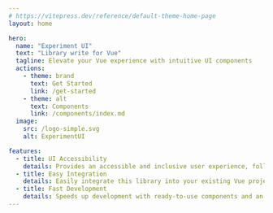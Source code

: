 ```yaml
---
# https://vitepress.dev/reference/default-theme-home-page
layout: home

hero:
  name: "Experiment UI"
  text: "Library write for Vue"
  tagline: Elevate your Vue experience with intuitive UI components
  actions:
    - theme: brand
      text: Get Started
      link: /get-started
    - theme: alt
      text: Components
      link: /components/index.md
  image:
    src: /logo-simple.svg
    alt: ExperimentUI

features:
  - title: UI Accessibility
    details: Provides an accessible and inclusive user experience, following best practices of accessibility.
  - title: Easy Integration
    details: Easily integrate this library into your existing Vue project, hassle-free.
  - title: Fast Development
    details: Speeds up development with ready-to-use components and an intuitive API, enabling you to build your applications quickly.
---
```



<style>
:root {
  --vp-home-hero-name-color: transparent;
  --vp-home-hero-name-background: -webkit-linear-gradient(120deg, #0153FF 30%, #41d1ff);

  --vp-c-brand: #0153FF;
  --vp-c-brand-light: #0153FF;
  --vp-c-brand-lighter: #41d1ff;
  --vp-button-brand-bg: #0153FF;
}
</style>